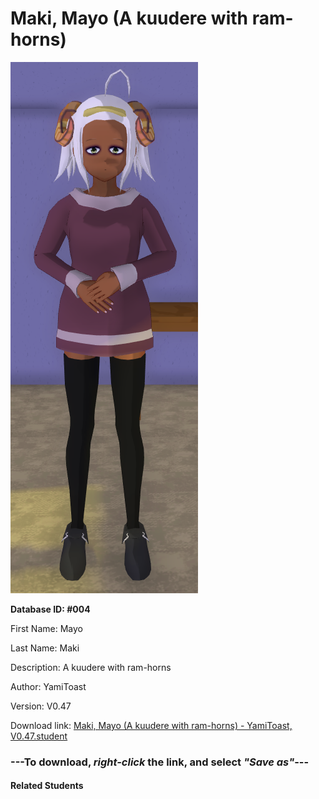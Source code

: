 # Maki, Mayo (A kuudere with ram-horns)

<img src="Files/Maki, Mayo (A kuudere with ram-horns).png" title="Maki, Mayo (A kuudere with ram-horns) - YamiToast, V0.47">

**Database ID: #004**

First Name: Mayo

Last Name: Maki

Description: A kuudere with ram-horns

Author: YamiToast

Version: V0.47

Download link: <a href="https://raw.githubusercontent.com/Arbiter1223/Daigaku-Gurashi-Custom-Students/master/Students/Files/Maki%2C%20Mayo%20(A%20kuudere%20with%20ram-horns)%20-%20YamiToast%2C%20V0.47.student">Maki, Mayo (A kuudere with ram-horns) - YamiToast, V0.47.student</a>

### ---**To download, _right-click_ the link, and select _"Save as"_**---

#### Related Students

